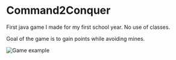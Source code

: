 # Command2Conquer
First java game I made for my first school year. No use of classes.

Goal of the game is to gain points while avoiding mines.

![Game example](https://i.imgur.com/mmCgcRS.jpg)

